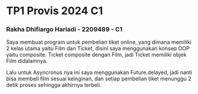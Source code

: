 # TP1 Provis 2024 C1
### Rakha Dhifiargo Hariadi - 2209489 - C1

Saya membuat program untuk pembelian tiket online, yang dimana memiliki 2 kelas utama yaitu Film dan Ticket, disini saya menggunakan konsep OOP yaitu composite. Ticket composite dengan Film, jadi Ticket memiliki objek Film didalamnya.

Lalu untuk Asyncronus nya ini saya menggunakan Future.delayed, jadi nanti bisa membeli film sesuai keinginan, dan setiap pembelian tiket menunggu 2 detik proses sehingga akhirnya terbeli.
